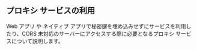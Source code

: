 ## プロキシ サービスの利用

Web アプリ や ネイティブ アプリで秘密鍵を埋め込みせずにサービスを利用したり、CORS 未対応のサーバーにアクセスする際に必要となるプロキシ サービスについて説明します。